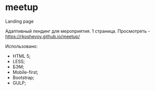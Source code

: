# meetup
Landing page

Адаптивный лендинг для мероприятия. 1 страница. Просмотреть - https://rkoshevoy.github.io/meetup/

Использовано:
- HTML 5;
- LESS;
- БЭМ;
- Mobile-first;
- Bootstrap;
- GULP;
